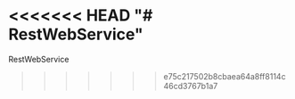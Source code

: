 <<<<<<< HEAD
"# RestWebService" 
=======
RestWebService

>>>>>>> e75c217502b8cbaea64a8ff8114c46cd3767b1a7
